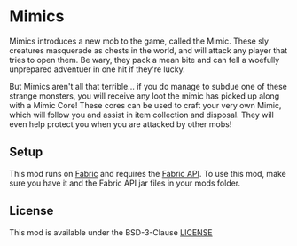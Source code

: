 # Mimics

Mimics introduces a new mob to the game, called the Mimic. These sly creatures 
masquerade as chests in the world, and will attack any player that tries to 
open them. Be wary, they pack a mean bite and can fell a woefully unprepared 
adventuer in one hit if they're lucky.

But Mimics aren't all that terrible... if you do manage to subdue one of these 
strange monsters, you will receive any loot the mimic has picked up along with 
a Mimic Core! These cores can be used to craft your very own Mimic, which will 
follow you and assist in item collection and disposal. They will even help 
protect you when you are attacked by other mobs!

## Setup

This mod runs on [Fabric](https://fabricmc.net/) and requires the [Fabric API](https://curseforge.com/minecraft/mc-mods/fabric-api). To use this mod, make sure 
you have it and the Fabric API jar files in your mods folder.

## License

This mod is available under the BSD-3-Clause [LICENSE](LICENSE)

